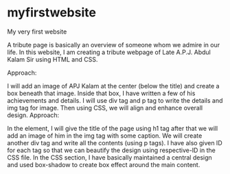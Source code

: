 # myfirstwebsite
My very first website

A tribute page is basically an overview of someone whom we admire in our life. In this website, I am creating a tribute webpage of Late A.P.J. Abdul Kalam Sir using HTML and CSS.

Approach:

I will add an image of APJ Kalam at the center (below the title) and create a box beneath that image. Inside that box, I have written a few of his achievements and details.
I will use div tag and p tag to write the details and img tag for image. Then using CSS, we will align and enhance overall design.
Approach:

In the element, I will give the title of the page using h1 tag after that we will add an image of him in the img tag with some caption. We will create another div tag and write all the contents (using p tags). I have also given ID for each tag so that we can beautify the design using respective-ID in the CSS file. In the CSS section, I have basically maintained a central design and used box-shadow to create box effect around the main content.